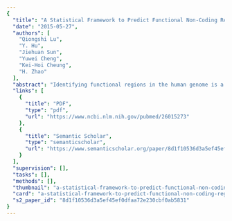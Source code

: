 ```yaml
---
{
  "title": "A Statistical Framework to Predict Functional Non-Coding Regions in the Human Genome Through Integrated Analysis of Annotation Data",
  "date": "2015-05-27",
  "authors": [
    "Qiongshi Lu",
    "Y. Hu",
    "Jiehuan Sun",
    "Yuwei Cheng",
    "Kei-Hoi Cheung",
    "H. Zhao"
  ],
  "abstract": "Identifying functional regions in the human genome is a major goal in human genetics. Great efforts have been made to functionally annotate the human genome either through computational predictions, such as genomic conservation, or high-throughput experiments, such as the ENCODE project. These efforts have resulted in a rich collection of functional annotation data of diverse types that need to be jointly analyzed for integrated interpretation and annotation. Here we present GenoCanyon, a whole-genome annotation method that performs unsupervised statistical learning using 22 computational and experimental annotations thereby inferring the functional potential of each position in the human genome. With GenoCanyon, we are able to predict many of the known functional regions. The ability of predicting functional regions as well as its generalizable statistical framework makes GenoCanyon a unique and powerful tool for whole-genome annotation. The GenoCanyon web server is available at http://genocanyon.med.yale.edu",
  "links": [
    {
      "title": "PDF",
      "type": "pdf",
      "url": "https://www.ncbi.nlm.nih.gov/pubmed/26015273"
    },
    {
      "title": "Semantic Scholar",
      "type": "semanticscholar",
      "url": "https://www.semanticscholar.org/paper/8d1f10536d3a5ef45ef0dfaa72e230cbf0ab5831"
    }
  ],
  "supervision": [],
  "tasks": [],
  "methods": [],
  "thumbnail": "a-statistical-framework-to-predict-functional-non-coding-regions-in-the-human-genome-through-integrated-analysis-of-annotation-data-thumb.jpg",
  "card": "a-statistical-framework-to-predict-functional-non-coding-regions-in-the-human-genome-through-integrated-analysis-of-annotation-data-card.jpg",
  "s2_paper_id": "8d1f10536d3a5ef45ef0dfaa72e230cbf0ab5831"
}
---
```


